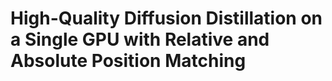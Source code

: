 # High-Quality Diffusion Distillation on a Single GPU with Relative and Absolute Position Matching

